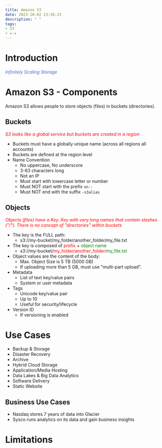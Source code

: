 ```yaml
---
title: Amazon S3
date: 2023-10-02 23:36:23
description: " "
tags:
- S3
- ★☆★
---
```


# Introduction
*<font color=royalblue>Infinitely Scaling Storage</font>*



# Amazon S3 - Components
Amazon S3 allows people to store objects (files) in buckets (directories).

## Buckets
*<font color=red>S3 looks like a global service but buckets are created in a region</font>*

- Buckets must have a globally unique name (across all regions all accounts)
- Buckets are defined at the region level
- Name Convention
  - No uppercase, No underscore
  - 3-63 characters long
  - Not an IP
  - Must start with lowercase letter or number
  - Must NOT start with the prefix `xn--`
  - Must NOT end with the suffix `-s3alias`


## Objects
*<font color=red>Objects (files) have a Key. Key with very long names that contain slashes ("/").</font>*
*<font color=red>There is no concept of "directories" within buckets</font>*

- The key is the FULL path:
  - s3://my-bucket/my_folder/another_folder/my_file.txt
- The key is composed of <font color=red>prefix</font> + <font color=green>object name</font>
  - s3://my-bucket/<font color=red>my_folder/another_folder/</font><font color=green>my_file.txt</font>
- Object values are the content of the body:
  - Max. Object Size is 5 TB (5000 GB)
  - If uploading more than 5 GB, must use "multi-part upload".
- Metadata
  - List of text key/value pairs
  - System or user metadata
- Tags
  - Unicode key/value pair
  - Up to 10
  - Useful for security/lifecycle
- Version ID
  - If versioning is enabled


# Use Cases
- Backup & Storage
- Disaster Recovery
- Archive
- Hybrid Cloud Storage
- Application/Media Hosting
- Data Lakes & Big Data Analytics
- Software Delivery
- Static Website

## Business Use Cases
- Nasdaq stores 7 years of data into Glacier
- Sysco runs analytics on its data and gain business insights


# Limitations

